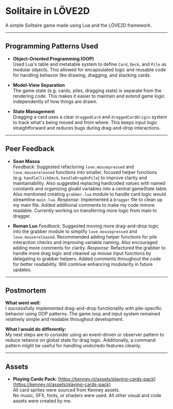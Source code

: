 # Solitaire in LÖVE2D

A simple Solitaire game made using Lua and the LÖVE2D framework.

---

## Programming Patterns Used

- **Object-Oriented Programming (OOP)**  
  Used Lua's table and metatable system to define `Card`, `Deck`, and `Pile` as modular objects. This allowed for encapsulated logic and reusable code for handling behavior like drawing, dragging, and stacking cards.

- **Model-View Separation**  
  The game state (e.g. cards, piles, dragging state) is separate from the rendering code. This makes it easier to maintain and extend game logic independently of how things are drawn.

- **State Management**  
  Dragging a card uses a clear `draggedCard` and `draggedCardOrigin` system to track what's being moved and from where. This keeps input logic straightforward and reduces bugs during drag-and-drop interactions.

---

## Peer Feedback

- **Sean Massa**  
  *Feedback:* Suggested refactoring `love.mousepressed` and `love.mousereleased` functions into smaller, focused helper functions (e.g. `handleClickDeck`, `handleDropOnPile`) to improve clarity and maintainability. Also suggested replacing hardcoded values with named constants and organizing gloabl variables into a central gameState table. Also mentioned creating `grabber.lua` module to handle card logic would streamline `main.lua`.
  *Response:* Implemented a `Dragger` file to clean up my main file. Added additional comments to make my code mmore readable. Currently working on transferring more logic from main to dragger.
  
- **Roman Luo** 
  *Feedback:* Suggested moving more drag-and-drop logic into the grabber module to simplify `love.mousepressed` and `love.mousereleased`. Recommended adding helper functions for pile interaction checks and improving variable naming. Also encouraged adding more comments for clarity.
  *Response:*  Refactored the grabber to handle more drag logic and cleaned up mouse input functions by delegating to grabber helpers. Added comments throughout the code for better readability. Will continue enhancing modularity in future updates.
---

## Postmortem

**What went well:**  
I successfully implemented drag-and-drop functionality with pile-specific behavior using OOP patterns. The game loop and input system remained relatively simple and readable throughout development.

**What I would do differently:**  
My next steps are to consider using an event-driven or observer pattern to reduce reliance on global state for drag logic. Additionally, a command pattern might be useful for handling undo/redo features cleanly.

---

## Assets

- **Playing Cards Pack:** [https://kenney.nl/assets/playing-cards-pack](https://kenney.nl/assets/playing-cards-pack)  
  All card sprites were sourced from Kenney assets.  
  No music, SFX, fonts, or shaders were used. All other visual and code assets were created by me.

